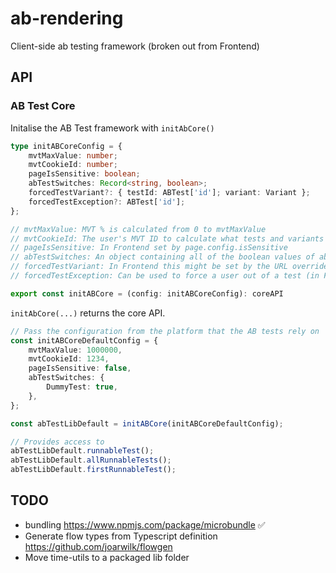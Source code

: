 # ab-rendering

Client-side ab testing framework (broken out from Frontend)

## API

### AB Test Core

Initalise the AB Test framework with `initAbCore()`

```ts
type initABCoreConfig = {
    mvtMaxValue: number;
    mvtCookieId: number;
    pageIsSensitive: boolean;
    abTestSwitches: Record<string, boolean>;
    forcedTestVariant?: { testId: ABTest['id']; variant: Variant };
    forcedTestException?: ABTest['id'];
};

// mvtMaxValue: MVT % is calculated from 0 to mvtMaxValue
// mvtCookieId: The user's MVT ID to calculate what tests and variants they fall into
// pageIsSensitive: In Frontend set by page.config.isSensitive
// abTestSwitches: An object containing all of the boolean values of abTestSwitches, in Frontend from page.config.switches.abTests
// forcedTestVariant: In Frontend this might be set by the URL override, but otherwise can be used to force a user into a test and variant at init time
// forcedTestException: Can be used to force a user out of a test (in Frontend, again with url override)

export const initABCore = (config: initABCoreConfig): coreAPI
```

`initAbCore(...)` returns the core API.

```ts
// Pass the configuration from the platform that the AB tests rely on
const initABCoreDefaultConfig = {
	mvtMaxValue: 1000000,
	mvtCookieId: 1234,
	pageIsSensitive: false,
	abTestSwitches: {
		DummyTest: true,
	},
};

const abTestLibDefault = initABCore(initABCoreDefaultConfig);

// Provides access to
abTestLibDefault.runnableTest();
abTestLibDefault.allRunnableTests();
abTestLibDefault.firstRunnableTest();
```

## TODO

-   bundling https://www.npmjs.com/package/microbundle ✅
-   Generate flow types from Typescript definition https://github.com/joarwilk/flowgen
-   Move time-utils to a packaged lib folder
